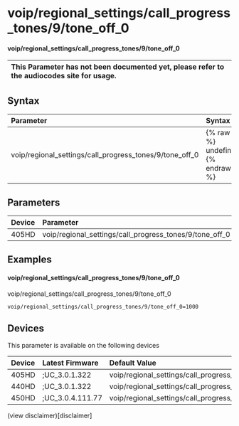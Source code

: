 ﻿---
description: voip/regional_settings/call_progress_tones/9/tone_off_0
search:
    keywords: ['voip','regional_settings','call_progress_tones','9','tone_off_0']
---

# voip/regional_settings/call_progress_tones/9/tone_off_0

#### voip/regional_settings/call_progress_tones/9/tone_off_0


| This Parameter has not been documented yet, please refer to the audiocodes site for usage.  |
| :--- |

## Syntax
| Parameter | Syntax |
| :--- | :--- |
|voip/regional_settings/call_progress_tones/9/tone_off_0 | {% raw %} undefined {% endraw %} |

## Parameters
|Device|Parameter|value|Description|
|:---|:---|:---|:---|
| 405HD | voip/regional_settings/call_progress_tones/9/tone_off_0 |  |  |

## Examples
#### voip/regional_settings/call_progress_tones/9/tone_off_0

voip/regional_settings/call_progress_tones/9/tone_off_0

```
voip/regional_settings/call_progress_tones/9/tone_off_0=1000
```

## Devices
This parameter is available on the following devices

| Device | Latest Firmware | Default Value |
|:---|:---|:---|
| 405HD | ;UC_3.0.1.322 | voip/regional_settings/call_progress_tones/9/tone_off_0=1000 
| 440HD | ;UC_3.0.1.322 | voip/regional_settings/call_progress_tones/9/tone_off_0=1000 
| 450HD | ;UC_3.0.4.111.77 | voip/regional_settings/call_progress_tones/9/tone_off_0=1000 

(view disclaimer)[disclaimer]
